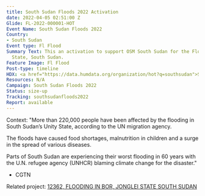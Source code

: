 ```yaml
---
title: South Sudan Floods 2022 Activation
date: 2022-04-05 02:51:00 Z
Glide: FL-2022-000001-HOT
Event Name: South Sudan Floods 2022
Country:
- South Sudan
Event type: Fl Flood
Summary Text: This an activation to support OSM South Sudan for the Floodings in Unity
  State, South Sudan.
Feature Image: Fl Flood
Post-type: timeline
HDX: <a href="https://data.humdata.org/organization/hot?q=southsudan">South Sudan</a>
Resources: N/A
Campaign: South Sudan Floods 2022
Status: size-up
Tracking: southsudanfloods2022
Report: available
---
```


Context: "More than 220,000 people have been affected by the flooding in South Sudan’s Unity State, according to the UN migration agency.

The floods have caused food shortages, malnutrition in children and a surge in the spread of various diseases.

Parts of South Sudan are experiencing their worst flooding in 60 years with the U.N. refugee agency (UNHCR) blaming climate change for the disaster." 

- CGTN


Related project: <a href="https://tasks.hotosm.org/projects/12362">12362, FLOODING IN BOR, JONGLEI STATE SOUTH SUDAN</a> 